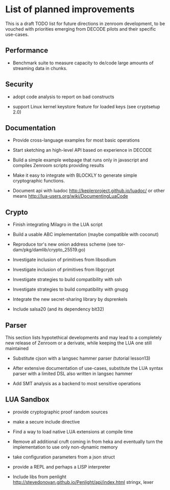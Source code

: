 # List of planned improvements

This is a draft TODO list for future directions in zenroom
development, to be vouched with priorities emerging from DECODE pilots
and their specific use-cases.

## Performance

- Benchmark suite to measure capacity to de/code large amounts of
  streaming data in chunks.

## Security

- adopt code analysis to report on bad constructs

- support Linux kernel keystore feature for loaded keys (see
  cryptsetup 2.0)

## Documentation

- Provide cross-language examples for most basic operations

- Start sketching an high-level API based on experience in DECODE

- Build a simple example webpage that runs only in javascript and
  compiles Zenroom scripts providing results

- Make it easy to integrate with BLOCKLY to generate simple
  cryptographic functions.

- Document api with luadoc http://keplerproject.github.io/luadoc/
  or other means http://lua-users.org/wiki/DocumentingLuaCode

## Crypto

- Finish integrating Milagro in the LUA script

- Build a usable ABC implementation (maybe compatible with coconut)

- Reproduce tor's new onion address scheme
  (see tor-dam/pkg/damlib/crypto_25519.go)

- Investigate inclusion of primitives from libsodium

- Investigate inclusion of primitives from libgcrypt

- Investigate strategies to build compatibility with ssh

- Investigate strategies to build compatibility with gnupg

- Integrate the new secret-sharing library by dsprenkels

- Include salsa20 (and its dependency bit32)

## Parser

This section lists hypotethical developments and may lead to a
completely new release of Zenroom or a derivate, while keeping the LUA
one still maintained

- Substitute cjson with a langsec hammer parser (tutorial lesson13)

- After extensive documentation of use-cases, substitute the LUA
  syntax parser with a limited DSL also written in langsec hammer

- Add SMT analysis as a backend to most sensitive operations

## LUA Sandbox

- provide cryptographic proof random sources

- make a secure include directive

- Find a way to load native LUA extensions at compile time

- Remove all additional cruft coming in from heka and eventually turn
  the implementation to use only non-dynamic memory

- take configuration parameters from a json struct

- provide a REPL and perhaps a LISP interpreter

- Include libs from penlight
  http://stevedonovan.github.io/Penlight/api/index.html stringx, lexer

